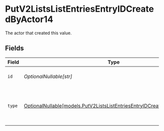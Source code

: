 # PutV2ListsListEntriesEntryIDCreatedByActor14

The actor that created this value.


## Fields

| Field                                                                                                                                      | Type                                                                                                                                       | Required                                                                                                                                   | Description                                                                                                                                |
| ------------------------------------------------------------------------------------------------------------------------------------------ | ------------------------------------------------------------------------------------------------------------------------------------------ | ------------------------------------------------------------------------------------------------------------------------------------------ | ------------------------------------------------------------------------------------------------------------------------------------------ |
| `id`                                                                                                                                       | *OptionalNullable[str]*                                                                                                                    | :heavy_minus_sign:                                                                                                                         | An ID to identify the actor.                                                                                                               |
| `type`                                                                                                                                     | [OptionalNullable[models.PutV2ListsListEntriesEntryIDCreatedByActorType14]](../models/putv2listslistentriesentryidcreatedbyactortype14.md) | :heavy_minus_sign:                                                                                                                         | The type of actor. [Read more information on actor types here](/docs/actors).                                                              |